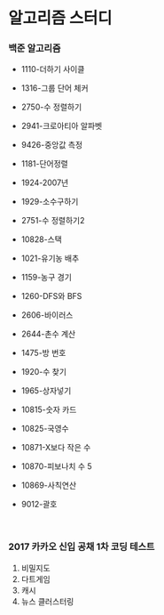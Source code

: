 알고리즘 스터디
==================

### 백준 알고리즘
+ 1110-더하기 사이클
+ 1316-그룹 단어 체커
+ 2750-수 정렬하기
+ 2941-크로아티아 알파벳
+ 9426-중앙값 측정


+ 1181-단어정렬
+ 1924-2007년
+ 1929-소수구하기
+ 2751-수 정렬하기2
+ 10828-스택


+ 1021-유기농 배추
+ 1159-농구 경기
+ 1260-DFS와 BFS
+ 2606-바이러스
+ 2644-촌수 계산


+ 1475-방 번호

+ 1920-수 찾기

+ 1965-상자넣기

+ 10815-숫자 카드

+ 10825-국영수

+ 10871-X보다 작은 수

+ 10870-피보나치 수 5

+ 10869-사칙연산

+ 9012-괄호

  ​


### 2017 카카오 신입 공채 1차 코딩 테스트

1. 비밀지도
2. 다트게임
3. 캐시
4. 뉴스 클러스터링

